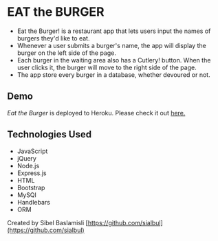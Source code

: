 # EAT the BURGER

* Eat the Burger! is a restaurant app that lets users input the names of burgers they'd like to eat.
* Whenever a user submits a burger's name, the app will display the burger on the left side of the page.
* Each burger in the waiting area also has a Cutlery! button. When the user clicks it, the burger will move to the right side of the page.
* The app store every burger in a database, whether devoured or not.

## Demo
*Eat the Burger* is deployed to Heroku. Please check it out [here.](https://peaceful-beyond-77283.herokuapp.com/)

## Technologies Used

* JavaScript
* jQuery
* Node.js
* Express.js
* HTML
* Bootstrap
* MySQl
* Handlebars
* ORM

Created by Sibel Baslamisli [https://github.com/sialbul](https://github.com/sialbul)
